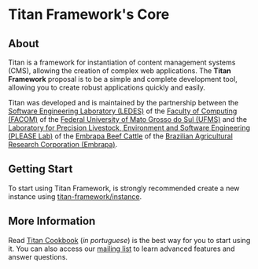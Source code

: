 # Titan Framework's Core

About
-----

Titan is a framework for instantiation of content management systems (CMS), allowing the creation of complex web applications. The **Titan Framework** proposal is to be a simple and complete development tool, allowing you to create robust applications quickly and easily.

Titan was developed and is maintained by the partnership between the [Software Engineering Laboratory (LEDES)](http://www.ledes.net) of the [Faculty of Computing (FACOM)](http://www.facom.ufms.br) of the [Federal University of Mato Grosso do Sul (UFMS)](http://www.ufms.br) and the [Laboratory for Precision Livestock, Environment and Software Engineering (PLEASE Lab)](http://please.cnpgc.embrapa.br) of the [Embrapa Beef Cattle](http://www.embrapa.br/gado-de-corte) of the [Brazilian Agricultural Research Corporation (Embrapa)](http://www.embrapa.br).

Getting Start
-------------

To start using Titan Framework, is strongly recommended create a new instance using [titan-framework/instance](https://github.com/titan-framework/instance).

More Information
----------------

Read [Titan Cookbook](document/Cookbook.pdf) (*in portuguese*) is the best way for you to start using it. You can also access our [mailing list](https://groups.google.com/forum/#!forum/titan-framework) to learn advanced features and answer questions.
